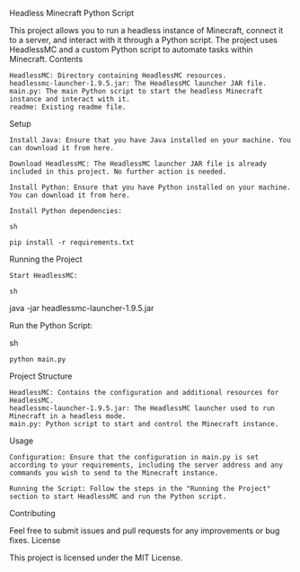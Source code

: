 Headless Minecraft Python Script

This project allows you to run a headless instance of Minecraft, connect it to a server, and interact with it through a Python script. The project uses HeadlessMC and a custom Python script to automate tasks within Minecraft.
Contents

    HeadlessMC: Directory containing HeadlessMC resources.
    headlessmc-launcher-1.9.5.jar: The HeadlessMC launcher JAR file.
    main.py: The main Python script to start the headless Minecraft instance and interact with it.
    readme: Existing readme file.

Setup

    Install Java: Ensure that you have Java installed on your machine. You can download it from here.

    Download HeadlessMC: The HeadlessMC launcher JAR file is already included in this project. No further action is needed.

    Install Python: Ensure that you have Python installed on your machine. You can download it from here.

    Install Python dependencies:

    sh

    pip install -r requirements.txt

Running the Project

    Start HeadlessMC:

    sh

java -jar headlessmc-launcher-1.9.5.jar

Run the Python Script:

sh

    python main.py

Project Structure

    HeadlessMC: Contains the configuration and additional resources for HeadlessMC.
    headlessmc-launcher-1.9.5.jar: The HeadlessMC launcher used to run Minecraft in a headless mode.
    main.py: Python script to start and control the Minecraft instance.

Usage

    Configuration: Ensure that the configuration in main.py is set according to your requirements, including the server address and any commands you wish to send to the Minecraft instance.

    Running the Script: Follow the steps in the "Running the Project" section to start HeadlessMC and run the Python script.

Contributing

Feel free to submit issues and pull requests for any improvements or bug fixes.
License

This project is licensed under the MIT License.
